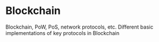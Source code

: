 # Blockchain
Blockchain, PoW, PoS, network protocols, etc.
Different basic implementations of key protocols in Blockchain
